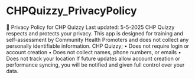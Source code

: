 # CHPQuizzy_PrivacyPolicy

📜 Privacy Policy for CHP Quizzy
Last updated: 5-5-2025
CHP Quizzy respects and protects your privacy. This app is designed for training and self-assessment by Community Health Promoters and does not collect any personally identifiable information.
CHP Quizzy;
•	Does not require login or account creation
•	Does not collect names, phone numbers, or emails
•	Does not track your location
If future updates allow account creation or performance syncing, you will be notified and given full control over your data.

